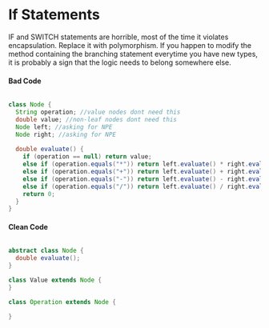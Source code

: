 # If Statements
IF and SWITCH statements are horrible, most of the time it violates encapsulation. Replace it with polymorphism. If you happen to modify the method containing the branching statement everytime you have new types, it is probably a sign that the logic needs to belong somewhere else.

#### Bad Code
```java

class Node {
  String operation; //value nodes dont need this
  double value; //non-leaf nodes dont need this
  Node left; //asking for NPE
  Node right; //asking for NPE
  
  double evaluate() {
    if (operation == null) return value;
    else if (operation.equals("*")) return left.evaluate() * right.evaluate();
    else if (operation.equals("+")) return left.evaluate() + right.evaluate();
    else if (operation.equals("-")) return left.evaluate() - right.evaluate();
    else if (operation.equals("/")) return left.evaluate() / right.evaluate();
    return 0;
  }
}
```

#### Clean Code
```java

abstract class Node {
  double evaluate();
}

class Value extends Node {
}

class Operation extends Node {

}

```
